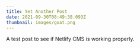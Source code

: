 ```yaml
---
title: Yet Another Post
date: 2021-09-30T08:49:38.093Z
thumbnail: images/goat.png
---
```

A test post to see if Netlify CMS is working properly.